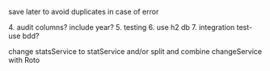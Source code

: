 save later to avoid duplicates in case of error

[//]: # (test withRank)

[//]: # (1. rework roto service to use Stats// )

[//]: # (   2. should use stats the whole time and then map to roto at the end? easier?)

[//]: # (2. save stats after roto calculated)
[//]: # (3. better way to get week)
4. audit columns? include year?
5. testing
   6. use h2 db
   7. integration test- use bdd?


[//]: # (save stats in db tables)

[//]: # (change doubles to floats)

[//]: # (find different way of finding old unmatched roto)


[//]: # (more testing around ties, possibly refactor)



[//]: # ([//]: # &#40;1. either use simplereader for table or &#41; // using db)

[//]: # (2. get rid of a. weekly change or b. secondary categoryRanks)

change statsService to statService and/or split and combine changeService with Roto
